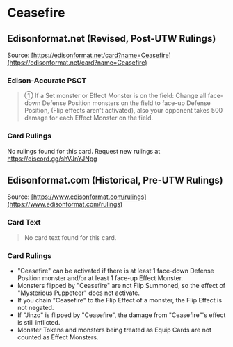 # Ceasefire

## Edisonformat.net (Revised, Post-UTW Rulings)

Source: [https://edisonformat.net/card?name=Ceasefire](https://edisonformat.net/card?name=Ceasefire)

### Edison-Accurate PSCT

> ① If a Set monster or Effect Monster is on the field:
> Change all face-down Defense Position monsters on the field to face-up Defense Position,
> (Flip effects aren't activated), also your opponent takes 500 damage for each Effect Monster on the field.

### Card Rulings

No rulings found for this card. Request new rulings at https://discord.gg/shVJnYJNpg


## Edisonformat.com (Historical, Pre-UTW Rulings)

Source: [https://www.edisonformat.com/rulings](https://www.edisonformat.com/rulings)

### Card Text

> No card text found for this card.

### Card Rulings

*   "Ceasefire" can be activated if there is at least 1 face-down Defense Position monster and/or at least 1 face-up Effect Monster.
*   Monsters flipped by "Ceasefire" are not Flip Summoned, so the effect of "Mysterious Puppeteer" does not activate.
*   If you chain "Ceasefire" to the Flip Effect of a monster, the Flip Effect is not negated.
*   If "Jinzo" is flipped by "Ceasefire", the damage from "Ceasefire"'s effect is still inflicted.
*   Monster Tokens and monsters being treated as Equip Cards are not counted as Effect Monsters.



